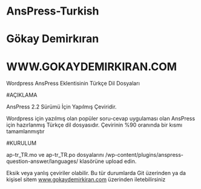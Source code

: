 # AnsPress-Turkish
# Gökay Demirkıran
# WWW.GOKAYDEMIRKIRAN.COM
Wordpress AnsPress Eklentisinin Türkçe Dil Dosyaları

#AÇIKLAMA

AnsPress 2.2 Sürümü İçin Yapılmış Çeviridir.

Wordpress için yazılmış olan popüler soru-cevap uygulaması olan AnsPress için hazırlanmış Türkçe dil dosyasıdır. Çevirinin %90 oranında bir kısmı tamamlanmıştır


#KURULUM

ap-tr_TR.mo ve ap-tr_TR.po dosyalarını /wp-content/plugins/anspress-question-answer/languages/ klasörüne upload edin.

Eksik veya yanlış çeviriler olabilir. Bu tür durumlarda Git üzerinden ya da kişisel sitem www.gokaydemirkiran.com üzerinden iletebilirsiniz
